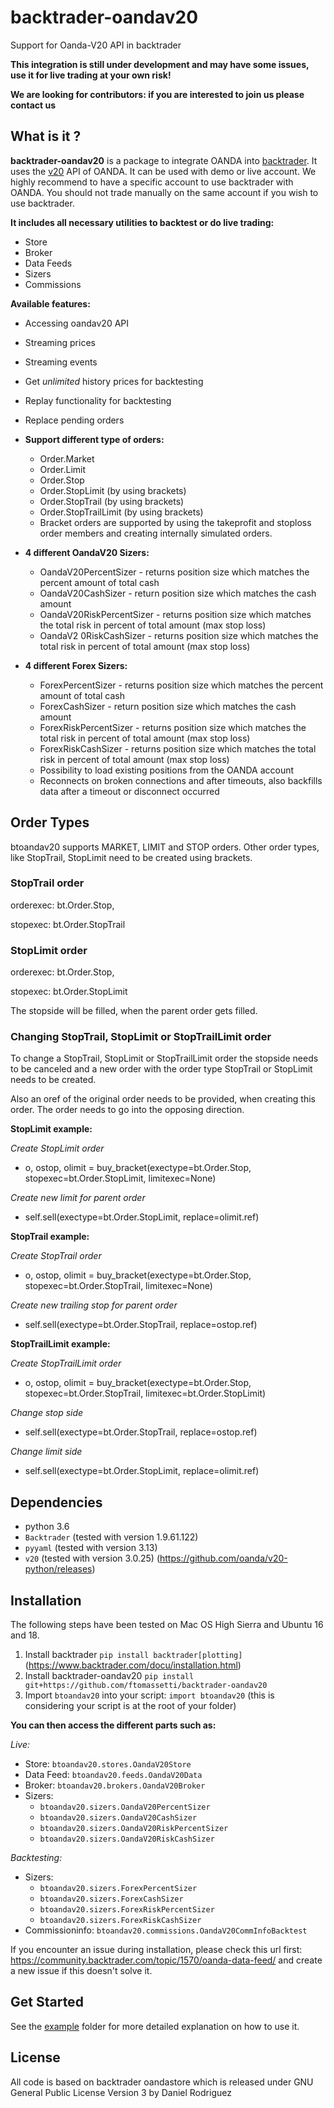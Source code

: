 # backtrader-oandav20


Support for Oanda-V20 API in backtrader

**This  integration is still under development and may have some issues, use it for live trading at your own risk!**

**We are looking for contributors: if you are interested to join us please contact us**


## What is it ?

**backtrader-oandav20** is a package to integrate OANDA into [backtrader](https://www.backtrader.com/).
It uses the [v20](http://developer.oanda.com/rest-live-v20/introduction/) API of OANDA. It can be used with demo or live account.
We highly recommend to have a specific account to use backtrader with OANDA. You should not trade manually on the same account if you wish to use backtrader.


**It includes all necessary utilities to backtest or do live trading:**

* Store
* Broker
* Data Feeds
* Sizers
* Commissions

**Available features:**

* Accessing oandav20 API
* Streaming prices
* Streaming events
* Get *unlimited* history prices for backtesting
* Replay functionality for backtesting
* Replace pending orders

* **Support different type of orders:**
    * Order.Market
    * Order.Limit
    * Order.Stop
    * Order.StopLimit (by using brackets)
    * Order.StopTrail (by using brackets)
    * Order.StopTrailLimit (by using brackets)
    * Bracket orders are supported by using the takeprofit and stoploss order members and creating internally simulated orders.

* **4 different OandaV20 Sizers:**
    * OandaV20PercentSizer - returns position size which matches the percent amount of total cash
    * OandaV20CashSizer - return position size which matches the cash amount
    * OandaV20RiskPercentSizer - returns position size which matches the total risk in percent of total amount (max stop loss)
    * OandaV2
    0RiskCashSizer - returns position size which matches the total risk in percent of total amount (max stop loss)

* **4 different Forex Sizers:**
    * ForexPercentSizer - returns position size which matches the percent amount of total cash
    * ForexCashSizer - return position size which matches the cash amount
    * ForexRiskPercentSizer - returns position size which matches the total risk in percent of total amount (max stop loss)
    * ForexRiskCashSizer - returns position size which matches the total risk in percent of total amount (max stop loss)
    * Possibility to load existing positions from the OANDA account
    * Reconnects on broken connections and after timeouts, also backfills data after a timeout or disconnect occurred


## Order Types

btoandav20 supports MARKET, LIMIT and STOP orders. Other order types, like StopTrail, StopLimit need to be created using brackets.


### StopTrail order

orderexec: bt.Order.Stop,

stopexec: bt.Order.StopTrail


### StopLimit order

orderexec: bt.Order.Stop,

stopexec: bt.Order.StopLimit

The stopside will be filled, when the parent order gets filled.


### Changing StopTrail, StopLimit or StopTrailLimit order

To change a StopTrail, StopLimit or StopTrailLimit order the stopside needs to be canceled and a new order with the order type StopTrail or StopLimit needs to be created.

Also an oref of the original order needs to be provided, when creating this order.
The order needs to go into the opposing direction.

**StopLimit example:**

*Create StopLimit order*

- o, ostop, olimit = buy_bracket(exectype=bt.Order.Stop, stopexec=bt.Order.StopLimit, limitexec=None)

*Create new limit for parent order*

- self.sell(exectype=bt.Order.StopLimit, replace=olimit.ref)


**StopTrail example:**

*Create StopTrail order*

- o, ostop, olimit = buy_bracket(exectype=bt.Order.Stop, stopexec=bt.Order.StopTrail, limitexec=None)

*Create new trailing stop for parent order*

- self.sell(exectype=bt.Order.StopTrail, replace=ostop.ref)


**StopTrailLimit example:**

*Create StopTrailLimit order*

- o, ostop, olimit = buy_bracket(exectype=bt.Order.Stop, stopexec=bt.Order.StopTrail, limitexec=bt.Order.StopLimit)

*Change stop side*

- self.sell(exectype=bt.Order.StopTrail, replace=ostop.ref)

*Change limit side*

- self.sell(exectype=bt.Order.StopLimit, replace=olimit.ref)


## Dependencies

* python 3.6
* ``Backtrader`` (tested with version 1.9.61.122)
* ``pyyaml`` (tested with version 3.13)
* ``v20`` (tested with version 3.0.25) (https://github.com/oanda/v20-python/releases)


## Installation

The following steps have been tested on Mac OS High Sierra and Ubuntu 16 and 18.

1. Install backtrader ``pip install backtrader[plotting]`` (https://www.backtrader.com/docu/installation.html)
2. Install backtrader-oandav20 ``pip install git+https://github.com/ftomassetti/backtrader-oandav20``
3. Import ``btoandav20`` into your script: ``import btoandav20`` (this is considering your script is at the root of your folder)


**You can then access the different parts such as:**

*Live:*

* Store: ``btoandav20.stores.OandaV20Store``
* Data Feed: ``btoandav20.feeds.OandaV20Data``
* Broker: ``btoandav20.brokers.OandaV20Broker``
* Sizers:
    * ``btoandav20.sizers.OandaV20PercentSizer``
    * ``btoandav20.sizers.OandaV20CashSizer``
    * ``btoandav20.sizers.OandaV20RiskPercentSizer``
    * ``btoandav20.sizers.OandaV20RiskCashSizer``

*Backtesting:*

* Sizers:
    * ``btoandav20.sizers.ForexPercentSizer``
    * ``btoandav20.sizers.ForexCashSizer``
    * ``btoandav20.sizers.ForexRiskPercentSizer``
    * ``btoandav20.sizers.ForexRiskCashSizer``
* Commissioninfo: ``btoandav20.commissions.OandaV20CommInfoBacktest``


If you encounter an issue during installation, please check this url first: https://community.backtrader.com/topic/1570/oanda-data-feed/ and create a new issue if this doesn't solve it.


## Get Started
See the [example](examples/oandav20test) folder for more detailed explanation on how to use it.


## License

All code is based on backtrader oandastore which is released under GNU General Public License Version 3 by Daniel Rodriguez

